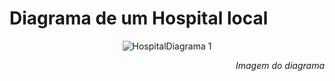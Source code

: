 # Diagrama de um Hospital local

<div align='center'>

![HospitalDiagrama 1](https://user-images.githubusercontent.com/124836944/236626781-ebae5700-7529-4b46-b4b7-344d729e9d87.svg)

</div>

<div align='end'>
  <i>  Imagem do diagrama </i>
</div>
